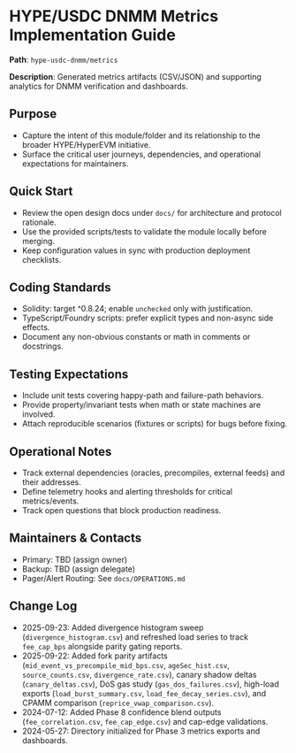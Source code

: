 # HYPE/USDC DNMM Metrics Implementation Guide

**Path**: `hype-usdc-dnmm/metrics`

**Description**: Generated metrics artifacts (CSV/JSON) and supporting analytics for DNMM verification and dashboards.

## Purpose
- Capture the intent of this module/folder and its relationship to the broader HYPE/HyperEVM initiative.
- Surface the critical user journeys, dependencies, and operational expectations for maintainers.

## Quick Start
- Review the open design docs under `docs/` for architecture and protocol rationale.
- Use the provided scripts/tests to validate the module locally before merging.
- Keep configuration values in sync with production deployment checklists.

## Coding Standards
- Solidity: target ^0.8.24; enable `unchecked` only with justification.
- TypeScript/Foundry scripts: prefer explicit types and non-async side effects.
- Document any non-obvious constants or math in comments or docstrings.

## Testing Expectations
- Include unit tests covering happy-path and failure-path behaviors.
- Provide property/invariant tests when math or state machines are involved.
- Attach reproducible scenarios (fixtures or scripts) for bugs before fixing.

## Operational Notes
- Track external dependencies (oracles, precompiles, external feeds) and their addresses.
- Define telemetry hooks and alerting thresholds for critical metrics/events.
- Track open questions that block production readiness.

## Maintainers & Contacts
- Primary: TBD (assign owner)
- Backup: TBD (assign delegate)
- Pager/Alert Routing: See `docs/OPERATIONS.md`

## Change Log
- 2025-09-23: Added divergence histogram sweep (`divergence_histogram.csv`) and refreshed load series to track `fee_cap_bps` alongside parity gating reports.
- 2025-09-22: Added fork parity artifacts (`mid_event_vs_precompile_mid_bps.csv`, `ageSec_hist.csv`, `source_counts.csv`, `divergence_rate.csv`), canary shadow deltas (`canary_deltas.csv`), DoS gas study (`gas_dos_failures.csv`), high-load exports (`load_burst_summary.csv`, `load_fee_decay_series.csv`), and CPAMM comparison (`reprice_vwap_comparison.csv`).
- 2024-07-12: Added Phase 8 confidence blend outputs (`fee_correlation.csv`, `fee_cap_edge.csv`) and cap-edge validations.
- 2024-05-27: Directory initialized for Phase 3 metrics exports and dashboards.
